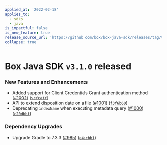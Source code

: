 ```yaml
---
applied_at: '2022-02-18'
applies_to:
  - sdks
  - java
is_impactful: false
is_new_feature: true
release_source_url: 'https://github.com/box/box-java-sdk/releases/tag/v3.1.0'
collapse: true
---
```


# Box Java SDK `v3.1.0` released

### New Features and Enhancements

* Added support for Client Credentials Grant authentication method ([#1002][1]) ([`9cfcaff`][2])
* API to extend disposition date on a file ([#1001][3]) ([`f3f6b60`][4])
* Deprecating `indexName` when executing metadata query ([#1000][5]) ([`c20dbbf`][6])

### Dependency Upgrades

* Upgrade Gradle to 7.3.3 ([#985][7]) ([`e4acbb1`][8])

[1]: https://github.com/box/box-java-sdk/issues/1002

[2]: https://github.com/box/box-java-sdk/commit/9cfcaff243dbf0541409f91f9f863a207345dc47

[3]: https://github.com/box/box-java-sdk/issues/1001

[4]: https://github.com/box/box-java-sdk/commit/f3f6b6043eec362c5a8ad9a01d6588538ca34e71

[5]: https://github.com/box/box-java-sdk/issues/1000

[6]: https://github.com/box/box-java-sdk/commit/c20dbbf6a927e31cfdd7ffa71069c0897f7a0536

[7]: https://github.com/box/box-java-sdk/issues/985

[8]: https://github.com/box/box-java-sdk/commit/e4acbb1f0c10ccdeeee139e2566b344052680010
